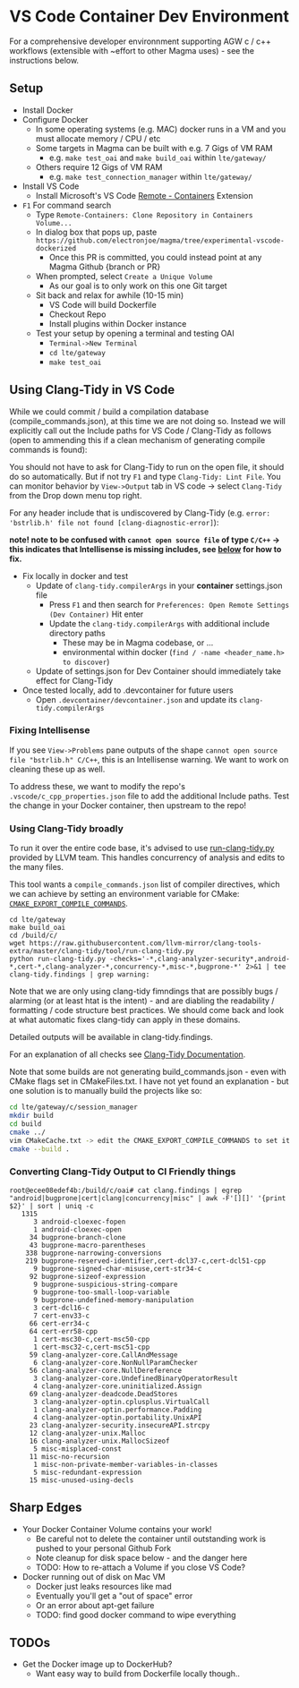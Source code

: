 # VS Code Container Dev Environment

For a comprehensive developer environnment supporting AGW c / c++ workflows (extensible with ~effort to other Magma uses) - see the instructions below.

## Setup

- Install Docker
- Configure Docker
  - In some operating systems (e.g. MAC) docker runs in a VM and you must allocate memory / CPU / etc
  - Some targets in Magma can be built with e.g. 7 Gigs of VM RAM
    - e.g. `make test_oai` and `make build_oai` within `lte/gateway/`
  - Others require 12 Gigs of VM RAM
    - e.g. `make test_connection_manager` within `lte/gateway/`
- Install VS Code
  - Install Microsoft's VS Code [Remote - Containers](https://marketplace.visualstudio.com/items?itemName=ms-vscode-remote.remote-containers) Extension
- `F1` For command search
  - Type `Remote-Containers: Clone Repository in Containers Volume...`
  - In dialog box that pops up, paste `https://github.com/electronjoe/magma/tree/experimental-vscode-dockerized`
    - Once this PR is committed, you could instead point at any Magma Github {branch or PR}
  - When prompted, select `Create a Unique Volume`
    - As our goal is to only work on this one Git target
  - Sit back and relax for awhile (10-15 min)
    - VS Code will build Dockerfile
    - Checkout Repo
    - Install plugins within Docker instance
  - Test your setup by opening a terminal and testing OAI
    - `Terminal->New Terminal`
    - `cd lte/gateway`
    - `make test_oai`

## Using Clang-Tidy in VS Code

While we could commit / build a compilation database (compile_commands.json), at this time we are not doing so. Instead we will explicitly call out the Include paths for VS Code / Clang-Tidy as follows (open to ammending this if a clean mechanism of generating compile commands is found):

You should not have to ask for Clang-Tidy to run on the open file, it should do so automatically. But if not try `F1` and type `Clang-Tidy: Lint File`. You can monitor behavior by `View->Output` tab in VS code -> select `Clang-Tidy` from the Drop down menu top right. 

For any header include that is undiscovered by Clang-Tidy (e.g. `error: 'bstrlib.h' file not found [clang-diagnostic-error]`):

**note! note to be confused with `cannot open source file` of type `C/C++` -> this indicates that Intellisense is missing includes, see [below](#Fixing-Intellisense) for how to fix.**

- Fix locally in docker and test
  - Update of `clang-tidy.compilerArgs` in your **container** settings.json file
    - Press `F1` and then search for `Preferences: Open Remote Settings (Dev Container)` Hit enter
    - Update the `clang-tidy.compilerArgs` with additional include directory paths
      - These may be in Magma codebase, or ...
      - environmental within docker (`find / -name <header_name.h> to discover`)
  - Update of settings.json for Dev Container should immediately take effect for Clang-Tidy
- Once tested locally, add to .devcontainer for future users
  - Open `.devcontainer/devcontainer.json` and update its `clang-tidy.compilerArgs`

### Fixing Intellisense

If you see `View->Problems` pane outputs of the shape `cannot open source file "bstrlib.h" C/C++`, this is an Intellisense warning.  We want to work on cleaning these up as well.

To address these, we want to modify the repo's `.vscode/c_cpp_properties.json` file to add the additional Include paths.  Test the change in your Docker container, then upstream to the repo!

### Using Clang-Tidy broadly

To run it over the entire code base, it's advised to use [run-clang-tidy.py](https://github.com/llvm-mirror/clang-tools-extra/blob/master/clang-tidy/tool/run-clang-tidy.py) provided by LLVM team. This handles concurrency of analysis and edits to the many files.

This tool wants a `compile_commands.json` list of compiler directives, which we can achieve by setting an environment variable for CMake: [`CMAKE_EXPORT_COMPILE_COMMANDS`](https://cmake.org/cmake/help/latest/variable/CMAKE_EXPORT_COMPILE_COMMANDS.html).

```shell
cd lte/gateway
make build_oai
cd /build/c/
wget https://raw.githubusercontent.com/llvm-mirror/clang-tools-extra/master/clang-tidy/tool/run-clang-tidy.py
python run-clang-tidy.py -checks='-*,clang-analyzer-security*,android-*,cert-*,clang-analyzer-*,concurrency-*,misc-*,bugprone-*' 2>&1 | tee clang-tidy.findings | grep warning:
```

Note that we are only using clang-tidy fimndings that are possibly bugs / alarming (or at least htat is the intent) - and are diabling the readability / formatting / code structure best practices.  We should come back and look at what automatic fixes clang-tidy can apply in these domains.

Detailed outputs will be available in clang-tidy.findings.

For an explanation of all checks see [Clang-Tidy Documentation](https://clang.llvm.org/extra/clang-tidy/checks/list.html).

Note that some builds are not generating build_commands.json - even with CMake flags set in CMakeFiles.txt. I have not yet found an explanation - but one solution is to manually build the projects like so:

```bash
cd lte/gateway/c/session_manager
mkdir build
cd build
cmake ../
vim CMakeCache.txt -> edit the CMAKE_EXPORT_COMPILE_COMMANDS to set it ON
cmake --build .
```

### Converting Clang-Tidy Output to CI Friendly things

```shell
root@ecee08edef4b:/build/c/oai# cat clang.findings | egrep "android|bugprone|cert|clang|concurrency|misc" | awk -F'[][]' '{print $2}' | sort | uniq -c
   1315 
      3 android-cloexec-fopen
      1 android-cloexec-open
     34 bugprone-branch-clone
     43 bugprone-macro-parentheses
    338 bugprone-narrowing-conversions
    219 bugprone-reserved-identifier,cert-dcl37-c,cert-dcl51-cpp
      9 bugprone-signed-char-misuse,cert-str34-c
     92 bugprone-sizeof-expression
      9 bugprone-suspicious-string-compare
      9 bugprone-too-small-loop-variable
      9 bugprone-undefined-memory-manipulation
      3 cert-dcl16-c
      7 cert-env33-c
     66 cert-err34-c
     64 cert-err58-cpp
      1 cert-msc30-c,cert-msc50-cpp
      1 cert-msc32-c,cert-msc51-cpp
     59 clang-analyzer-core.CallAndMessage
      6 clang-analyzer-core.NonNullParamChecker
     56 clang-analyzer-core.NullDereference
      3 clang-analyzer-core.UndefinedBinaryOperatorResult
      4 clang-analyzer-core.uninitialized.Assign
     69 clang-analyzer-deadcode.DeadStores
      3 clang-analyzer-optin.cplusplus.VirtualCall
      1 clang-analyzer-optin.performance.Padding
      4 clang-analyzer-optin.portability.UnixAPI
     23 clang-analyzer-security.insecureAPI.strcpy
     12 clang-analyzer-unix.Malloc
     16 clang-analyzer-unix.MallocSizeof
      5 misc-misplaced-const
     11 misc-no-recursion
      1 misc-non-private-member-variables-in-classes
      5 misc-redundant-expression
     15 misc-unused-using-decls
```



## Sharp Edges

- Your Docker Container Volume contains your work!
  - Be careful not to delete the container until outstanding work is pushed to your personal Github Fork
  - Note cleanup for disk space below - and the danger here
  - TODO: How to re-attach a Volume if you close VS Code?
- Docker running out of disk on Mac VM
  - Docker just leaks resources like mad
  - Eventually you'll get a "out of space" error
  - Or an error about apt-get failure
  - TODO: find good docker command to wipe everything

## TODOs

- Get the Docker image up to DockerHub?
  - Want easy way to build from Dockerfile locally though..